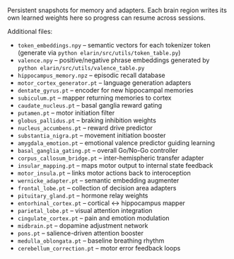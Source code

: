 Persistent snapshots for memory and adapters. Each brain region writes its
own learned weights here so progress can resume across sessions.

Additional files:
- ``token_embeddings.npy`` – semantic vectors for each tokenizer token
  (generate via ``python elarin/src/utils/token_table.py``)
- ``valence.npy`` – positive/negative phrase embeddings generated by
  ``python elarin/src/utils/valence_table.py``
- ``hippocampus_memory.npz`` – episodic recall database
- ``motor_cortex_generator.pt`` – language generation adapters
- ``dentate_gyrus.pt`` – encoder for new hippocampal memories
- ``subiculum.pt`` – mapper returning memories to cortex
- ``caudate_nucleus.pt`` – basal ganglia reward gating
- ``putamen.pt`` – motor initiation filter
- ``globus_pallidus.pt`` – braking inhibition weights
- ``nucleus_accumbens.pt`` – reward drive predictor
- ``substantia_nigra.pt`` – movement initiation booster
 - ``amygdala_emotion.pt`` – emotional valence predictor guiding learning
 - ``basal_ganglia_gating.pt`` – overall Go/No-Go controller
 - ``corpus_callosum_bridge.pt`` – inter-hemispheric transfer adapter
 - ``insular_mapping.pt`` – maps motor output to internal state feedback
 - ``motor_insula.pt`` – links motor actions back to interoception
- ``wernicke_adapter.pt`` – semantic embedding augmenter
- ``frontal_lobe.pt`` – collection of decision area adapters
- ``pituitary_gland.pt`` – hormone relay weights
- ``entorhinal_cortex.pt`` – cortical ↔ hippocampus mapper
- ``parietal_lobe.pt`` – visual attention integration
- ``cingulate_cortex.pt`` – pain and emotion modulation
- ``midbrain.pt`` – dopamine adjustment network
- ``pons.pt`` – salience-driven attention booster
- ``medulla_oblongata.pt`` – baseline breathing rhythm
- ``cerebellum_correction.pt`` – motor error feedback loops
